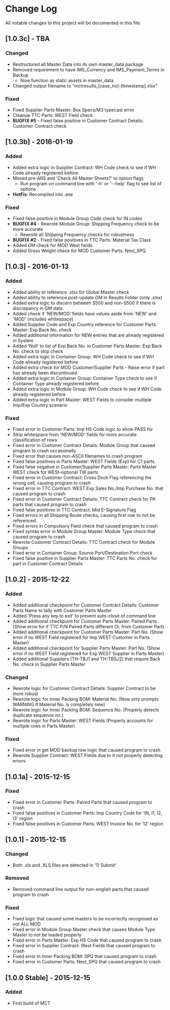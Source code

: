 # Change Log
All notable changes to this project will be documented in this file.

## [1.0.3c] - TBA
### Changed
- Restructured all Master Data into its own master_data package
- Removed requirement to have IMS_Currency and IMS_Payment_Terms in Backup
    - Now function as static assets in master_data
- Changed output filename to "mctresults_[case_no]-[timestamp].xlsx"

### Fixed
- Fixed Supplier Parts Master: Box Specs/M3 typecast error
- Cleanup TTC Parts: WEST Field check
- **BUGFIX #5** - Fixed false positive in Customer Contract Details: Customer Contract check

## [1.0.3b] - 2016-01-19
### Added
- Added extra logic in Supplier Contract: WH Code check to see if WH Code already registered before
- Moved pre-ARS and 'Check All Master Sheets?' to option flags
    - Run program on command line with '-h' or '--help' flag to see list of options
- **HotFix**: Recompiled into .exe

### Fixed
- Fixed false positive in Module Group Code check for IN codes
- **BUGFIX #4** - Rewrote Module Group: Shipping Frequency check to be more accurate
    - Rewrote all Shipping Frequency checks for robustness
- **BUGFIX #2** - Fixed false positives in TTC Parts: Material Tax Class
- Added GM check for MOD West fields
- Added Gross Weight check for MOD Customer Parts: Next_SPQ

## [1.0.3] - 2016-01-13
### Added
- Added ability to reference .xlsx for Global Master check
- Added ability to reference post-update GM in Results Folder (only .xlsx)
- Added extra logic to discern between S500 and non-S500 if there is discrepancy in GM data
- Added check if 'NEW/MOD' fields have values aside from 'NEW' and 'MOD' (includes whitespace)
- Added Supplier Code and Exp Country reference for Customer Parts Master: Exp Back No. check
- Added additional information for NEW entries that are already registered in System
- Added 'Null' to list of Exp Back No. in Customer Parts Master: Exp Back No. check to skip check
- Added extra logic in Container Group: WH Code check to see if WH Code already registered before
- Added extra check for MOD Customer/Supplier Parts - Raise error if part has already been discontinued
- Added extra logic in Container Group: Container Type check to see if Container Type already registered before
- Added extra logic in Module Group: WH Code check to see if WH Code already registered before
- Added extra logic in Part Master: WEST Fields to consider multiple Imp/Exp Country scenario

### Fixed
- Fixed error in Customer Parts: Imp HS Code logic to show PASS for <same as exp>
- Strip whitespace from 'NEW/MOD' fields for more accurate classification of rows
- Fixed error in Customer Contract Details: Module Group that caused program to crash occasionally
- Fixed error that causes non-ASCII filenames to crash program
- Fixed false positives in Parts Master: WEST Fields (Exp) for C1 parts.
- Fixed false negative in Customer/Supplier Parts Master: Parts Master WEST check for WESt-optional TW parts
- Fixed error in Customer Contract: Cross Dock Flag referencing the wrong cell, causing program to crash
- Fixed error in TTC Contract: WEST Exp Sales No./Imp Purchase No. that caused program to crash
- Fixed error in Customer Contract Details: TTC Contract check for PK parts that caused program to crash
- Fixed false positives in TTC Contract: Mid E-Signature Flag
- Fixed errors in all Shipping Route checks, causing first row to not be referenced.
- Fixed errors in Compulsory Field check that caused program to crash
- Fixed syntax error in Module Group Master: Module Type check that caused program to crash
- Rewrote Customer Contract Details: TTC Contract check for Module Groups
- Fixed error in Container Group: Source Port/Destination Port check
- Fixed false positive in Supplier Parts Master: TTC Parts No. check for part in Customer Contract Details

## [1.0.2] - 2015-12-22
### Added
- Added additional checkpoint for Customer Contract Details: Customer Parts Name to tally with Customer Parts Master
- Added 'Press any key to exit' to prevent auto-close of command line
- Added additional checkpoint for Customer Parts Master: Paired Parts (Show error for if TTC P/N Paired Parts different OL from Customer Part)
- Added additional checkpoint for Customer Parts Master: Part No. (Show error if no WEST Field registered for Imp WEST Customer in Parts Master)
- Added additional checkpoint for Supplier Parts Master: Part No. (Show error if no WEST Field registered for Exp WEST Supplier in Parts Master)
- Added additional Suppliers (TH-TBJ1 and TH-TBSJ2) that require Back No. check in Supplier Parts Master

### Changed
- Rewrote logic for Customer Contract Details: Supplier Contract to be more robust
- Rewrote logic for Inner Packing BOM: Material No. (Now only prompts WARNING if Material No. is completely new)
- Rewrote logic for Inner Packing BOM: Sequence No. (Properly detects duplicate sequence no.)
- Rewrote logic for Parts Master: WEST Fields (Properly accounts for multiple rows in Parts Master)

### Fixed
- Fixed error in get MOD backup row logic that caused program to crash
- Rewrote Supplier Contract: WEST Fields due to it not properly detecting errors

## [1.0.1a] - 2015-12-15
### Fixed
- Fixed error in Customer Parts: Paired Parts that caused program to crash
- Fixed false positives in Customer Parts: Imp Country Code for 'IN, I1, I2, I3' region
- Fixed false positives in Customer Parts: WEST Invoice No. for 'I2' region

## [1.0.1] - 2015-12-15
### Changed
- Both .xls and .XLS files are detected in '1) Submit'

### Removed
- Removed command line output for non-english parts that caused program to crash

### Fixed
- Fixed logic that caused some masters to be incorrectly recognised as not ALL MOD
- Fixed error in Module Group Master check that causes Module Type Master to not be loaded properly
- Fixed error in Parts Master: Exp HS Code that caused program to crash
- Fixed error in Supplier Contract: West Fields that caused program to crash
- Fixed error in Inner Packing BOM: SPQ that caused program to crash
- Fixed error in Customer Parts: Next_SPQ that caused program to crash

## [1.0.0 Stable] - 2015-12-15
### Added
- First build of MCT

